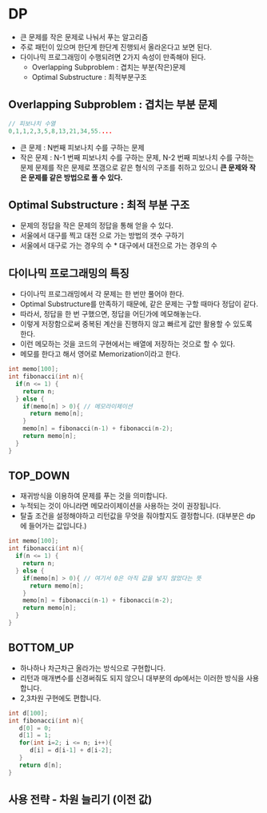 # DP
* 큰 문제를 작은 문제로 나눠서 푸는 알고리즘
* 주로 패턴이 있으며 한단계 한단계 진행되서 올라온다고 보면 된다.   
* 다이나믹 프로그래밍이 수행되려면 2가지 속성이 만족해야 된다.
  * Overlapping Subproblem : 겹치는 부분(작은)문제
  * Optimal Substructure : 최적부분구조

## Overlapping Subproblem : 겹치는 부분 문제
```c++
// 피보나치 수열   
0,1,1,2,3,5,8,13,21,34,55....
```
* 큰 문제 : N번째 피보나치 수를 구하는 문제
* 작은 문제 : N-1 번째 피보나치 수를 구하는 문제, N-2 번째 피보나치 수를 구하는 문제
문제를 작은 문제로 쪼갬으로 같은 형식의 구조를 취하고 있으니 **큰 문제와 작은 문제를 같은 방법으로 풀 수 있다.**

## Optimal Substructure : 최적 부분 구조
* 문제의 정답을 작은 문제의 정답을 통해 얻을 수 있다.    
* 서울에서 대구를 찍고 대전 으로 가는 방법의 갯수 구하기        
* 서울에서 대구로 가는 경우의 수  * 대구에서 대전으로 가는 경우의 수       

## 다이나믹 프로그래밍의 특징 
* 다이나믹 프로그래밍에서 각 문제는 한 번만 풀어야 한다.
* Optimal Substructure를 만족하기 때문에, 같은 문제는 구할 때마다 정답이 같다.
* 따라서, 정답을 한 번 구했으면, 정답을 어딘가에 메모해놓는다.
* 이렇게 저장함으로써 중복된 계산을 진행하지 않고 빠르게 값만 활용할 수 있도록 한다.
* 이런 메모하는 것을 코드의 구현에서는 배열에 저장하는 것으로 할 수 있다.
* 메모를 한다고 해서 영어로 Memorization이라고 한다.

```c++
int memo[100];
int fibonacci(int n){
  if(n <= 1) {
    return n;
  } else {
    if(memo[n] > 0){ // 메모라이제이션
      return memo[n];
    }
    memo[n] = fibonacci(n-1) + fibonacci(n-2); 
    return memo[n];
  }
}
```
  
## TOP_DOWN     
* 재귀방식을 이용하여 문제를 푸는 것을 의미합니다.      
* 누적되는 것이 아니라면 메모라이제이션을 사용하는 것이 권장됩니다.       
* 탈출 조건을 설정해야하고 리턴값을 무엇을 줘야할지도 결정합니다. (대부분은 dp에 들어가는 값입니다.)       

```c++
int memo[100];
int fibonacci(int n){
  if(n <= 1) {
    return n;
  } else {
    if(memo[n] > 0){ // 여기서 0은 아직 값을 넣지 않았다는 뜻
      return memo[n];
    }
    memo[n] = fibonacci(n-1) + fibonacci(n-2); 
    return memo[n];
  }
}
```
## BOTTOM_UP
* 하나하나 차근차근 올라가는 방식으로 구현합니다.          
* 리턴과 매개변수를 신경써줘도 되지 않으니 대부분의 dp에서는 이러한 방식을 사용합니다.        
* 2,3차원 구현에도 편합니다.   

```c++
int d[100];
int fibonacci(int n){
   d[0] = 0;
   d[1] = 1;
   for(int i=2; i <= n; i++){
      d[i] = d[i-1] + d[i-2];
   }
   return d[n];
}
```

## 사용 전략 - 차원 늘리기 (이전 값)

